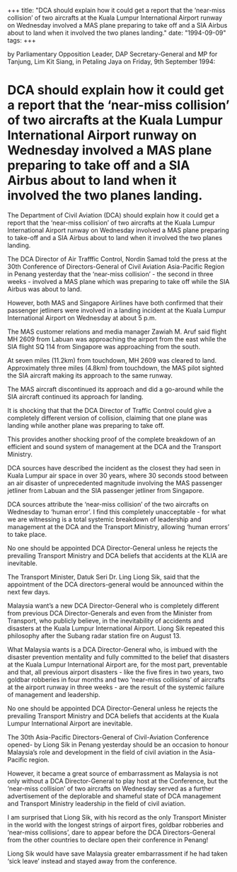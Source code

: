 +++ 
title: "DCA should explain how it could get a report that the ‘near-miss collision’ of two aircrafts at the Kuala Lumpur International Airport runway on Wednesday involved a MAS plane preparing to take off and a SIA Airbus about to land when it involved the two planes landing."
date: "1994-09-09"
tags:
+++

by Parliamentary Opposition Leader, DAP Secretary-General and MP for Tanjung, Lim Kit Siang, in Petaling Jaya on Friday, 9th September 1994:

# DCA should explain how it could get a report that the ‘near-miss collision’ of two aircrafts at the Kuala Lumpur International Airport runway on Wednesday involved a MAS plane preparing to take off and a SIA Airbus about to land when it involved the two planes landing.

The Department of Civil Aviation (DCA) should explain how it could get a report that the ‘near-miss collision’ of two aircrafts at the Kuala Lumpur International Airport runway on Wednesday involved a MAS plane preparing to take-off and a SIA Airbus about to land when it involved the two planes landing.</u>

The DCA Director of Air Trafffic Control, Nordin Samad told the press at the 30th Conference of Directors-General of Civil Aviation Asia-Pacific Region in Penang yesterday that the ‘near-miss collision’ - the second in three weeks - involved a MAS plane which was preparing to take off while the SIA Airbus was about to land.

However, both MAS and Singapore Airlines have both confirmed that their passenger jetliners were involved in a landing incident at the Kuala Lumpur International Airport on Wednesday at about 5 p.m.

The MAS customer relations and media manager Zawiah M. Aruf said flight MH 2609 from Labuan was approaching the airport from the east while the SIA flight SQ 114 from Singapore was approaching from the south.

At seven miles (11.2km) from touchdown, MH 2609 was cleared to land. Approximately three miles    (4.8km) from touchdown, the MAS pilot sighted the SIA aircraft making its approach to the same runway.

The MAS aircraft discontinued its approach and did a go-around while the SIA aircraft continued its approach for landing.

It is shocking that that the DCA Director of Traffic Control could give a completely different version of collision, claiming that one plane was landing while another plane was preparing to take off.

This provides another shocking proof of the complete breakdown of an efficient and sound system of management at the DCA and the Transport Ministry.

DCA sources have described the incident as the closest they had seen in Kuala Lumpur air space in over 30 years, where 30 seconds stood between an air disaster of unprecedented magnitude involving the MAS passenger jetliner from Labuan and the SIA passenger jetliner from Singapore.

DCA sources attribute the ‘near-miss collision’ of the two aircrafts on Wednesday to ‘human error’. I find this completely unacceptable - for what we are witnessing is a total systemic breakdown of leadership and management at the DCA and the Transport Ministry, allowing ‘human errors’ to take place.



No one should be appointed DCA Director-General unless he rejects the prevailing Transport Ministry    and DCA beliefs that accidents at the KLIA are inevitable.

The Transport Minister, Datuk Seri Dr. Ling Liong Sik, said that the appointment of the DCA directors-general would be announced within the next few days.

Malaysia want’s a new DCA Director-General who is completely different from previous DCA Director-Generals and even from the Minister from Transport, who publicly believe, in the inevitability of accidents and disasters at the Kuala Lumpur International Airport. Liong Sik repeated this philosophy after the Subang radar station fire on August 13.

What Malaysia wants is a DCA Director-General who, is imbued with the disaster prevention mentality and fully committed to the belief that disasters at the Kuala Lumpur International Airport are, for the most part, preventable and that, all previous airport disasters - like the five fires in two years, two goldbar robberies in four months and two ‘near-miss collisions’ of aircrafts at the airport runway in three weeks - are the result of the systemic failure of management and leadership.

No one should be appointed DCA Director-General unless he rejects the prevailing Transport Ministry    and DCA beliefs that accidents at the Kuala Lumpur International Airport are inevitable.

The 30th Asia-Pacific Directors-General of Civil-Aviation Conference opened- by Liong Sik in Penang yesterday should be an occasion to honour Malaysia’s role and development in the field of civil aviation in the Asia-Pacific region.

However, it became a great source of embarrassment as Malaysia is not only without a DCA Director-General to play host at the Conference, but the ‘near-miss collision’ of two aircrafts on Wednesday served as a further advertisement of the deplorable and shameful state of DCA management and Transport Ministry leadership in the field of civil aviation.

I am surprised that Liong Sik, with his record as the only Transport Minister in the world with the longest strings of airport fires, goldbar robberies and ‘near-miss collisions’, dare to appear before the DCA Directors-General from the other countries to declare open their conference in Penang!

Liong Sik would have save Malaysia greater embarrassment if he had taken ‘sick leave’ instead and stayed away from the conference.
 
